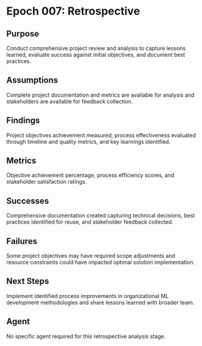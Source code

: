 # Epoch 007: Retrospective

## Purpose
Conduct comprehensive project review and analysis to capture lessons learned, evaluate success against initial objectives, and document best practices.

## Assumptions
Complete project documentation and metrics are available for analysis and stakeholders are available for feedback collection.

## Findings
Project objectives achievement measured, process effectiveness evaluated through timeline and quality metrics, and key learnings identified.

## Metrics
Objective achievement percentage, process efficiency scores, and stakeholder satisfaction ratings.

## Successes
Comprehensive documentation created capturing technical decisions, best practices identified for reuse, and stakeholder feedback collected.

## Failures
Some project objectives may have required scope adjustments and resource constraints could have impacted optimal solution implementation.

## Next Steps
Implement identified process improvements in organizational ML development methodologies and share lessons learned with broader team.

## Agent
No specific agent required for this retrospective analysis stage.